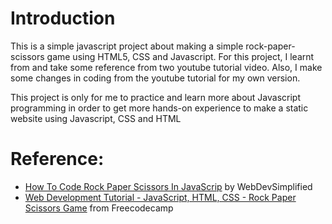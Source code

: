 # Introduction

This is a simple javascript project about making a simple rock-paper-scissors game using HTML5, CSS and Javascript. For this project, I learnt from and take some reference from two youtube tutorial video. Also, I make some changes in coding from the youtube tutorial for my own version.

This project is only for me to practice and learn more about Javascript programming in order to get more hands-on experience to make a static website using Javascript, CSS and HTML 

# Reference:
- <a href="https://www.youtube.com/watch?v=1yS-JV4fWqY">How To Code Rock Paper Scissors In JavaScrip</a> by WebDevSimplified
- <a href="https://www.youtube.com/watch?v=jaVNP3nIAv0">Web Development Tutorial - JavaScript, HTML, CSS - Rock Paper Scissors Game</a> from Freecodecamp
